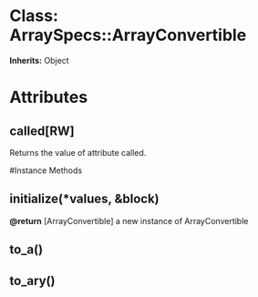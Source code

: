 # Class: ArraySpecs::ArrayConvertible
**Inherits:** Object
    



# Attributes
## called[RW] [](#attribute-i-called)
Returns the value of attribute called.


#Instance Methods
## initialize(*values, &block) [](#method-i-initialize)

**@return** [ArrayConvertible] a new instance of ArrayConvertible

## to_a() [](#method-i-to_a)

## to_ary() [](#method-i-to_ary)

